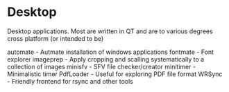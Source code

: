 Desktop
=======

Desktop applications. Most are written in QT and are to various degrees cross platform (or intended to be)

automate - Autmate installation of windows applications
fontmate - Font explorer
imageprep - Apply cropping and scalling systematically to a collection of images
minisfv - SFV file checker/creator
minitimer - Minimalistic timer
PdfLoader - Useful for exploring PDF file format
WRSync - Friendly frontend for rsync and other tools
